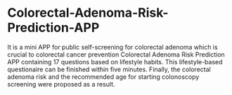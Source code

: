 # Colorectal-Adenoma-Risk-Prediction-APP
It is a mini APP for public self-screening for colorectal adenoma which is crucial to colorectal cancer prevention
Colorectal Adenoma Risk Prediction APP containing 17 questions based on lifestyle habits.
This lifestyle-based questionaire can be finished within five minutes.
Finally, the colorectal adenoma risk and the recommended age for starting colonoscopy screening were proposed as a result.
